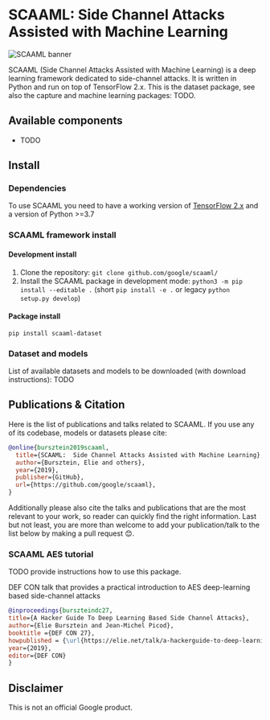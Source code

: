 # SCAAML: Side Channel Attacks Assisted with Machine Learning
![SCAAML banner](https://storage.googleapis.com/scaaml-public/visuals/scaaml-banner.png)

SCAAML (Side Channel Attacks Assisted with Machine Learning) is a deep learning framework dedicated to side-channel attacks.
It is written in Python and run on top of TensorFlow 2.x.
This is the dataset package, see also the capture and machine learning packages: TODO.

## Available components

- TODO

## Install

### Dependencies

To use SCAAML you need to have a working version of [TensorFlow 2.x](https://www.tensorflow.org/install) and a version of Python >=3.7

### SCAAML framework install

#### Development install

1. Clone the repository: `git clone github.com/google/scaaml/`
2. Install the SCAAML package in development mode: `python3 -m pip install --editable .` (short `pip install -e .` or legacy `python setup.py develop`)

#### Package install

`pip install scaaml-dataset`

### Dataset and models

List of available datasets and models to be downloaded (with download
instructions): TODO

## Publications & Citation

Here is the list of publications and talks related to SCAAML. If you use any of
its codebase, models or datasets please cite:

```bibtex
@online{bursztein2019scaaml,
  title={SCAAML:  Side Channel Attacks Assisted with Machine Learning},
  author={Bursztein, Elie and others},
  year={2019},
  publisher={GitHub},
  url={https://github.com/google/scaaml},
}
```

Additionally please also cite the talks and publications that are the most relevant
to your work, so reader can quickly find the right information. Last but not
least, you are more than welcome to add your publication/talk to the list below by making a pull request 😊.

### SCAAML AES tutorial

TODO provide instructions how to use this package.

DEF CON talk that provides a practical introduction to AES deep-learning based side-channel attacks

```bibtex
@inproceedings{burszteindc27,
title={A Hacker Guide To Deep Learning Based Side Channel Attacks},
author={Elie Bursztein and Jean-Michel Picod},
booktitle ={DEF CON 27},
howpublished = {\url{https://elie.net/talk/a-hackerguide-to-deep-learning-based-side-channel-attacks/}}
year={2019},
editor={DEF CON}
}
```

## Disclaimer

This is not an official Google product.
